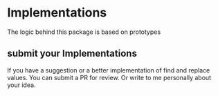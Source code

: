 # Implementations

The logic behind this package is based on prototypes

## submit your Implementations

If you have a suggestion or a better implementation of find and replace values. You can submit a PR for review. Or write to me personally about your idea.
